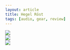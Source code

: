 ```yaml
---
layout: article
title: Hegel Röst
tags: [audio, gear, review]
---
```


<style> 
.swiper-demo { height: 500px; }
img { max-height: 100% }
</style>

<div class="swiper swiper-demo swiper-demo--0">
  <div class="swiper__wrapper">
    <div class="swiper__slide"><img class="lightbox-ignore" src="/assets/images/hegel/rost_front.jpeg"/></div>
    <div class="swiper__slide"><img class="lightbox-ignore" src="/assets/images/hegel/rost_side.jpeg"/></div>
    <div class="swiper__slide"><img class="lightbox-ignore" src="/assets/images/hegel/rost_back.jpeg"/></div>
  </div>
  <div class="swiper__button swiper__button--prev fas fa-chevron-left"></div>
  <div class="swiper__button swiper__button--next fas fa-chevron-right"></div>
</div>

<script>
  {%- include scripts/lib/swiper.js -%}
  var SOURCES = window.TEXT_VARIABLES.sources;
  window.Lazyload.js(SOURCES.jquery, function() {
    $('.swiper-demo--0').swiper();
  });
</script>
